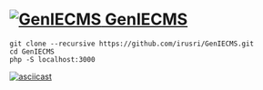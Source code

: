 [![GenIECMS](https://github.com/irusri/GenIECMS/blob/master/docs/images/logo_32.png?raw=true "Download") GenIECMS](http://geniecms.org)
=======
 <!---[![readthedocs](https://readthedocs.org/projects/geniecms/badge/?version=latest "readthedocs")](http://geniecms.readthedocs.io/en/latest/installation_updates.html)-->

<!--
| **Quick Installation** | **Demo** | 
|----------|----------|
|    <a href="https://raw.githubusercontent.com/irusri/GenIECMS/master/docs/images/Quick_installation.gif" target="_blank"><img src="https://github.com/irusri/GenIECMS/blob/master/docs/images/Quick_installation.gif"></a>      |  <a href="https://geniecms.org/demo" target="_blank"><img src="https://github.com/irusri/GenIECMS/blob/master/docs/images/genie_demo.png?raw=true"></a>        |  
-->
```
git clone --recursive https://github.com/irusri/GenIECMS.git
cd GenIECMS
php -S localhost:3000
```

[![asciicast](https://asciinema.org/a/6kwlxee1o1qt15r3gunx7lt08.png)](https://asciinema.org/a/6kwlxee1o1qt15r3gunx7lt08)

<!---**Make your wish**

 [![Beerpay](https://beerpay.io/irusri/GenIECMS/make-wish.svg?style=flat)](https://beerpay.io/irusri/GenIECMS)
-->

